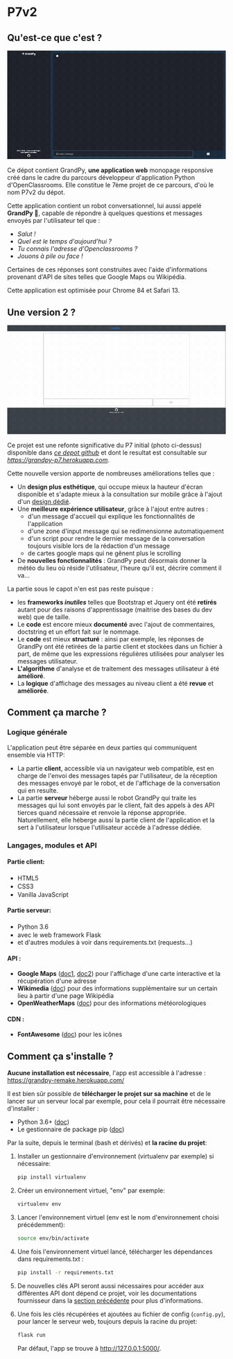 # P7v2

## Qu'est-ce que c'est ?

<div style="text-align: center">
    <img src="v2_dsk_1.gif"><br>
</div>

Ce dépot contient GrandPy, **une application web** monopage responsive créé dans le cadre du parcours développeur d'application Python d'OpenClassrooms. Elle constitue le 7ème projet de ce parcours, d'où le nom P7v2 du dépot.

Cette application contient un robot conversationnel, lui aussi appelé **GrandPy 🤖**, capable de répondre à quelques questions et messages envoyés par l'utilisateur tel que :
- *Salut !*
- *Quel est le temps d'aujourd'hui ?* 
- *Tu connais l'adresse d'Openclassrooms ?*
- *Jouons à pile ou face !*

Certaines de ces réponses sont construites avec l'aide d'informations provenant d'API de sites telles que Google Maps ou Wikipédia.

Cette application est optimisée pour Chrome 84 et Safari 13.

## Une version 2 ?

<div style="text-align: center">
    <img src="v1_dsk_1.gif">
</div>

Ce projet est une refonte significative du P7 initial (photo ci-dessus) disponible dans *[ce depot github](https://github.com/Ludophilia/P7)* et dont le resultat est consultable sur *https://grandpy-p7.herokuapp.com*.

Cette nouvelle version apporte de nombreuses améliorations telles que :
- Un **design plus esthétique**, qui occupe mieux la hauteur d'écran disponible et s'adapte mieux à la consultation sur mobile grâce à l'ajout d'un [design dédié](v2_mob_1.gif).
- Une **meilleure expérience utilisateur**, grâce à l'ajout entre autres : 
    - d'un message d'accueil qui explique les fonctionnalités de l'application
    - d'une zone d'input message qui se redimensionne automatiquement
    - d'un script pour rendre le dernier message de la conversation toujours visible lors de la rédaction d'un message
    - de cartes google maps qui ne gênent plus le scrolling
- De **nouvelles fonctionnalités** : GrandPy peut désormais donner la météo du lieu où réside l'utilisateur, l'heure qu'il est, décrire comment il va…

La partie sous le capot n'en est pas reste puisque :
- les **frameworks *inutiles*** telles que Bootstrap et Jquery ont été **retirés** autant pour des raisons d'apprentissage (maitrise des bases du dev web) que de taille.
- Le **code** est encore mieux **documenté** avec l'ajout de commentaires, doctstring et un effort fait sur le nommage.
- Le **code** est mieux **structuré** : ainsi par exemple, les réponses de GrandPy ont été retirées de la partie client et stockées dans un fichier à part, de même que les expressions régulières utilisées pour analyser les messages utilisateur.
- **L'algorithme** d'analyse et de traitement des messages utilisateur à été **amélioré**.
- La **logique** d'affichage des messages au niveau client a été **revue** et **améliorée**.

## Comment ça marche ?

### Logique générale

L'application peut être séparée en deux parties qui communiquent ensemble via HTTP:
- La partie **client**, accessible via un navigateur web compatible, est en charge de l'envoi des messages tapés par l'utilisateur, de la réception des messages envoyé par le robot, et de l'affichage de la conversation qui en resulte.
- La partie **serveur** héberge aussi le robot GrandPy qui traite les messages qui lui sont envoyés par le client, fait des appels à des API tierces quand nécessaire et renvoie la réponse appropriée. Naturellement, elle héberge aussi la partie client de l'application et la sert à l'utilisateur lorsque l'utilisateur accède à l'adresse dédiée.

### Langages, modules et API

#### Partie client:
- HTML5 <img src="https://upload.wikimedia.org/wikipedia/commons/6/61/HTML5_logo_and_wordmark.svg" width=16 height=16>
- CSS3 <img src="https://upload.wikimedia.org/wikipedia/commons/d/d5/CSS3_logo_and_wordmark.svg" width=16 height=16>
- Vanilla JavaScript <img src="https://upload.wikimedia.org/wikipedia/commons/9/99/Unofficial_JavaScript_logo_2.svg" width=16 height=16>

#### Partie serveur:
- Python 3.6 <img src="https://upload.wikimedia.org/wikipedia/commons/c/c3/Python-logo-notext.svg" width=16 height=16>
- avec le web framework Flask <img src="https://upload.wikimedia.org/wikipedia/commons/3/3c/Flask_logo.svg" width=48 height=16>
- et d'autres modules à voir dans requirements.txt (requests...)

#### API : 
- **Google Maps** ([doc1](https://developers.google.com/maps/documentation/javascript/overview), [doc2](https://developers.google.com/places/web-service/search)) pour l'affichage d'une carte interactive et la récupération d'une adresse
- **Wikimedia** ([doc](https://www.mediawiki.org/wiki/API:Get_the_contents_of_a_page)) pour des informations supplémentaire sur un certain lieu à partir d'une page Wikipédia
- **OpenWeatherMaps** ([doc](https://openweathermap.org/api)) pour des informations météorologiques

#### CDN : 
- **FontAwesome** ([doc](https://fontawesome.com/v4.7.0/get-started/)) pour les icônes 

## Comment ça s'installe ?

**Aucune installation est nécessaire**, l'app est accessible à l'adresse : https://grandpy-remake.herokuapp.com/

Il est bien sûr possible de **télécharger le projet sur sa machine** et de le lancer sur un serveur local par exemple, pour cela il pourrait être nécessaire d'installer :
- Python 3.6+ ([doc](https://www.python.org/downloads/))
- Le gestionnaire de package pip ([doc](https://pypi.org/project/pip/))

Par la suite, depuis le terminal (bash et dérivés) et **la racine du projet**:

1. Installer un gestionnaire d'environnement (virtualenv par exemple) si nécessaire:

    ```bash
    pip install virtualenv
    ```
2. Créer un environnement virtuel, "env" par exemple:

    ```bash
    virtualenv env
    ```

3. Lancer l'environnement virtuel (env est le nom d'environnement choisi précédemment):

    ```bash
    source env/bin/activate
    ```

4. Une fois l'environnement virtuel lancé, télécharger les dépendances dans requirements.txt :

    ```bash
    pip install -r requirements.txt
    ```

5. De nouvelles clés API seront aussi nécessaires pour accéder aux différentes API dont dépend ce projet, voir les documentations fournisseur dans la [section précédente](#API) pour plus d'informations.

5. Une fois les clés récupérées et ajoutées au fichier de config (`config.py`), pour lancer le serveur web, toujours depuis la racine du projet:

    ```bash
    flask run 
    ````

   Par défaut, l\'app se trouve à http://127.0.0.1:5000/.